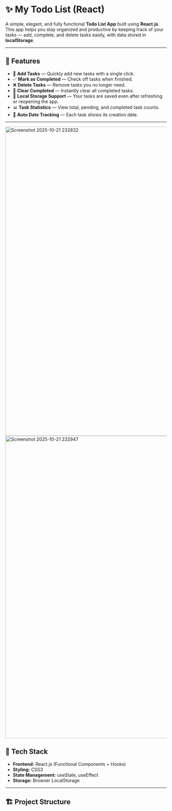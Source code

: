 # ✨ My Todo List (React)

A simple, elegant, and fully functional **Todo List App** built using **React.js**.  
This app helps you stay organized and productive by keeping track of your tasks — add, complete, and delete tasks easily, with data stored in **localStorage**.

---

## 🚀 Features

- 📝 **Add Tasks** — Quickly add new tasks with a single click.  
- ✅ **Mark as Completed** — Check off tasks when finished.  
- ❌ **Delete Tasks** — Remove tasks you no longer need.  
- 🔁 **Clear Completed** — Instantly clear all completed tasks.  
- 💾 **Local Storage Support** — Your tasks are saved even after refreshing or reopening the app.  
- 📊 **Task Statistics** — View total, pending, and completed task counts.  
- 📅 **Auto Date Tracking** — Each task shows its creation date.

---

<img width="1712" height="965" alt="Screenshot 2025-10-21 232832" src="https://github.com/user-attachments/assets/41237cb5-41b2-4c77-9431-17004bb0eeeb" />




<img width="1105" height="944" alt="Screenshot 2025-10-21 232947" src="https://github.com/user-attachments/assets/a43c8359-a069-49ea-bb79-33c83f4265cb" />




## 🧠 Tech Stack

- **Frontend:** React.js (Functional Components + Hooks)
- **Styling:** CSS3
- **State Management:** useState, useEffect
- **Storage:** Browser LocalStorage

---

## 🏗️ Project Structure

